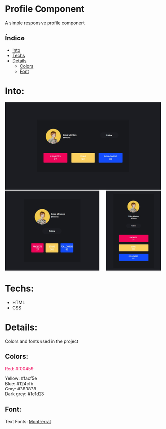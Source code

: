 # Profile Component

A simple responsive profile component


## Índice

* [Into](#Into) 
* [Techs](#Techs)
* [Details](#Details)
  * [Colors](#Colors)
  * [Font](#Font)


# Into: 

<img src="https://github.com/GuilhermeAntonio/Profile-Component/blob/main/imgs/Demo1.jpg?raw=true" alt="Demo">
<img src="https://raw.githubusercontent.com/GuilhermeAntonio/Profile-Component/main/imgs/Demo2.png" alt="Demo">


# Techs: 
- HTML
- CSS

# Details:

Colors and fonts used in the project

## Colors:
<p style="color: #f00459">Red: #f00459<br> </p>
Yellow: #facf5e<br>
Blue: #124cfb<br>
Gray: #383838<br>
Dark grey: #1c1d23 <br>

## Font:
Text Fonts: <a href="https://fonts.google.com/specimen/Montserrat">Montserrat</a>
 
